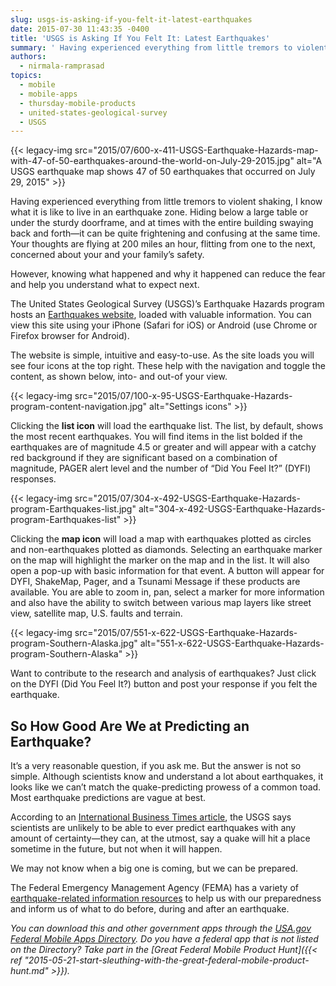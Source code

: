 ```yaml
---
slug: usgs-is-asking-if-you-felt-it-latest-earthquakes
date: 2015-07-30 11:43:35 -0400
title: 'USGS is Asking If You Felt It: Latest Earthquakes'
summary: ' Having experienced everything from little tremors to violent shaking, I know what it is like to live in an earthquake zone. Hiding below a large table or under the sturdy doorframe, and at times with the'
authors:
  - nirmala-ramprasad
topics:
  - mobile
  - mobile-apps
  - thursday-mobile-products
  - united-states-geological-survey
  - USGS
---
```


{{< legacy-img src="2015/07/600-x-411-USGS-Earthquake-Hazards-map-with-47-of-50-earthquakes-around-the-world-on-July-29-2015.jpg" alt="A USGS earthquake map shows 47 of 50 earthquakes that occurred on July 29, 2015" >}}

Having experienced everything from little tremors to violent shaking, I know what it is like to live in an earthquake zone. Hiding below a large table or under the sturdy doorframe, and at times with the entire building swaying back and forth—it can be quite frightening and confusing at the same time. Your thoughts are flying at 200 miles an hour, flitting from one to the next, concerned about your and your family’s safety.

However, knowing what happened and why it happened can reduce the fear and help you understand what to expect next.

The United States Geological Survey (USGS)&#8217;s Earthquake Hazards program hosts an [Earthquakes website](http://earthquake.usgs.gov/earthquakes), loaded with valuable information. You can view this site using your iPhone (Safari for iOS) or Android (use Chrome or Firefox browser for Android).

The website is simple, intuitive and easy-to-use. As the site loads you will see four icons at the top right. These help with the navigation and toggle the content, as shown below, into- and out-of your view.

{{< legacy-img src="2015/07/100-x-95-USGS-Earthquake-Hazards-program-content-navigation.jpg" alt="Settings icons" >}}

Clicking the **list icon** will load the earthquake list. The list, by default, shows the most recent earthquakes. You will find items in the list bolded if the earthquakes are of magnitude 4.5 or greater and will appear with a catchy red background if they are significant based on a combination of magnitude, PAGER alert level and the number of “Did You Feel It?” (DYFI) responses.

{{< legacy-img src="2015/07/304-x-492-USGS-Earthquake-Hazards-program-Earthquakes-list.jpg" alt="304-x-492-USGS-Earthquake-Hazards-program-Earthquakes-list" >}}

Clicking the **map icon** will load a map with earthquakes plotted as circles and non-earthquakes plotted as diamonds. Selecting an earthquake marker on the map will highlight the marker on the map and in the list. It will also open a pop-up with basic information for that event. A button will appear for DYFI, ShakeMap, Pager, and a Tsunami Message if these products are available. You are able to zoom in, pan, select a marker for more information and also have the ability to switch between various map layers like street view, satellite map, U.S. faults and terrain.

{{< legacy-img src="2015/07/551-x-622-USGS-Earthquake-Hazards-program-Southern-Alaska.jpg" alt="551-x-622-USGS-Earthquake-Hazards-program-Southern-Alaska" >}}

Want to contribute to the research and analysis of earthquakes? Just click on the DYFI (Did You Feel It?) button and post your response if you felt the earthquake.

## So How Good Are We at Predicting an Earthquake?

It’s a very reasonable question, if you ask me. But the answer is not so simple. Although scientists know and understand a lot about earthquakes, it looks like we can’t match the quake-predicting prowess of a common toad. Most earthquake predictions are vague at best.

According to an [International Business Times article](http://www.ibtimes.co.uk/predicting-earthquakes-mixed-outcome-improving-data-crunching-1498641), the USGS says scientists are unlikely to be able to ever predict earthquakes with any amount of certainty—they can, at the utmost, say a quake will hit a place sometime in the future, but not when it will happen.

We may not know when a big one is coming, but we can be prepared.

The Federal Emergency Management Agency (FEMA) has a variety of [earthquake-related information resources](http://www.fema.gov/earthquake-publications) to help us with our preparedness and inform us of what to do before, during and after an earthquake.

_You can download this and other government apps through the [USA.gov Federal Mobile Apps Directory](https://www.usa.gov/mobile-apps). Do you have a federal app that is not listed on the Directory? Take part in the [Great Federal Mobile Product Hunt]({{< ref "2015-05-21-start-sleuthing-with-the-great-federal-mobile-product-hunt.md" >}})._
